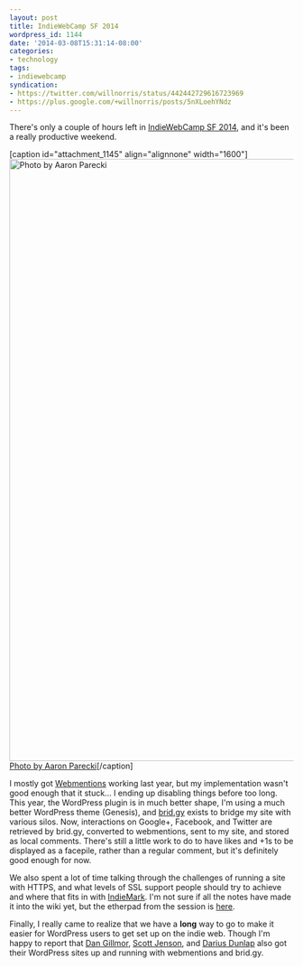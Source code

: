 ```yaml
---
layout: post
title: IndieWebCamp SF 2014
wordpress_id: 1144
date: '2014-03-08T15:31:14-08:00'
categories:
- technology
tags:
- indiewebcamp
syndication:
- https://twitter.com/willnorris/status/442442729616723969
- https://plus.google.com/+willnorris/posts/5nXLoehYNdz
---
```

There's only a couple of hours left in [IndieWebCamp SF 2014](http://indiewebcamp.com/2014/SF), and it's been a really productive weekend.  

[caption id="attachment_1145" align="alignnone" width="1600"]<img src="https://willnorris.com/content/uploads/2014/03/indiewebcamp-sf-2014.jpg" alt="Photo by Aaron Parecki" width="1600" height="1067" class="size-full wp-image-1145" /> <a href="https://secure.flickr.com/photos/aaronpk/13012345474/">Photo by Aaron Parecki</a>[/caption]

I mostly got [Webmentions](http://webmention.org/) working last year, but my implementation wasn't good enough that it stuck... I ending up disabling things before too long.  This year, the WordPress plugin is in much better shape, I'm using a much better WordPress theme (Genesis), and [brid.gy](http://brid.gy) exists to bridge my site with various silos.  Now, interactions on Google+, Facebook, and Twitter are retrieved by brid.gy, converted to webmentions, sent to my site, and stored as local comments.  There's still a little work to do to have likes and +1s to be displayed as a facepile, rather than a regular comment, but it's definitely good enough for now.

We also spent a lot of time talking through the challenges of running a site with HTTPS, and what levels of SSL support people should try to achieve and where that fits in with [IndieMark](http://indiewebcamp.com/IndieMark).  I'm not sure if all the notes have made it into the wiki yet, but the etherpad from the session is [here](https://etherpad.mozilla.org/indiewebcamp-https).

Finally, I really came to realize that we have a **long** way to go to make it easier for WordPress users to get set up on the indie web.  Though I'm happy to report that [Dan Gillmor](http://dangillmor.com/2014/03/08/learning-about-and-deploying-indieweb-tools/), [Scott Jenson](http://jenson.org/), and [Darius Dunlap](http://dunlaps.net/darius/2014/03/08/indieweb-camp/) also got their WordPress sites up and running with webmentions and brid.gy.
